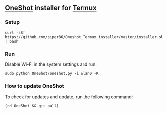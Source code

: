 ## [OneShot](https://github.com/siper86/Oneshot_Termux_installer) installer for [Termux](https://termux.com/)
### Setup
```
curl -sSf https://github.com/siper86/Oneshot_Termux_installer/master/installer.sh | bash
```
### Run
Disable Wi-Fi in the system settings and run:
```
sudo python OneShot/oneshot.py -i wlan0 -K
```
### How to update OneShot
To check for updates and update, run the following command:
```
(cd OneShot && git pull)
```
